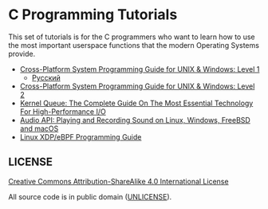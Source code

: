 # C Programming Tutorials

This set of tutorials is for the C programmers who want to learn how to use the most important userspace functions that the modern Operating Systems provide.

* [Cross-Platform System Programming Guide for UNIX & Windows: Level 1](cross-platform-system-programming-guide-level-1.md)
	* [Русский](руководство-по-кросс-платформенному-системному-программированию-уровень-1.md)
* [Cross-Platform System Programming Guide for UNIX & Windows: Level 2](cross-platform-system-programming-guide-level-2.md)
* [Kernel Queue: The Complete Guide On The Most Essential Technology For High-Performance I/O](kernel-queue-complete-guide.md)
* [Audio API: Playing and Recording Sound on Linux, Windows, FreeBSD and macOS](audio-api-quick-start-guide.md)
* [Linux XDP/eBPF Programming Guide](linux-xdp-ebpf-programming-guide.md)


## LICENSE

[Creative Commons Attribution-ShareAlike 4.0 International License](http://creativecommons.org/licenses/by-sa/4.0/)

All source code is in public domain ([UNLICENSE](http://unlicense.org/)).
